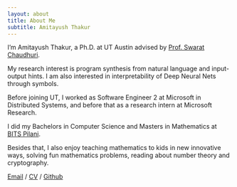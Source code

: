 ```yaml
---
layout: about
title: About Me
subtitle: Amitayush Thakur
---
```


I’m Amitayush Thakur, a Ph.D. at UT Austin advised by [Prof. Swarat Chaudhuri](https://www.cs.utexas.edu/~swarat/).

My research interest is program synthesis from natural language and input-output hints. I am also interested in interpretability of Deep Neural Nets through symbols.

Before joining UT, I worked as Software Engineer 2 at Microsoft in Distributed Systems, and before that as a research intern at Microsoft Research.

I did my Bachelors in Computer Science and Masters in Mathematics at [BITS Pilani](https://www.bits-pilani.ac.in/).

Besides that, I also enjoy teaching mathematics to kids in new innovative ways, solving fun mathematics problems, reading about number theory and cryptography.

[Email](mailto:amitayusht@gmail.com)  /  [CV](https://amit9oct.github.io/resume)  /  [Github](https://github.com/amit9oct)

